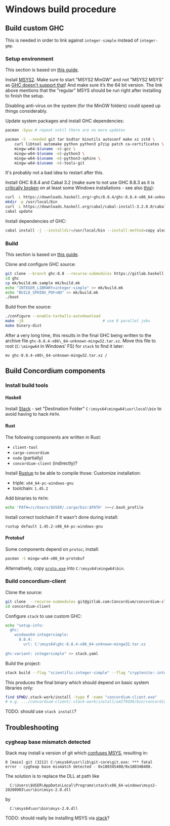 # Windows build procedure

## Build custom GHC

This is needed in order to link against `integer-simple` instead of `integer-gmp`.

### Setup environment

This section is based on [this guide](https://gitlab.haskell.org/ghc/ghc/-/wikis/building/preparation/windows).

Install [MSYS2](http://repo.msys2.org/distrib/x86_64/). Make sure to start "MSYS2 MinGW" and not "MSYS2 MSYS" as
[GHC doesn't support that](https://gitlab.haskell.org/ghc/ghc/-/wikis/building/preparation/windows)!
And make sure it’s the 64 bit version.
The link above mentions that the "regular" MSYS should be run right after installing to finish the setup.

Disabling anti-virus on the system (for the MinGW folders) could speed up things considerably.

Update system packages and install GHC dependencies:

```sh
pacman -Syuu # repeat until there are no more updates

pacman -S --needed git tar bsdtar binutils autoconf make xz zstd \
    curl libtool automake python python3 p7zip patch ca-certificates \
    mingw-w64-$(uname -m)-gcc \
    mingw-w64-$(uname -m)-python3 \
    mingw-w64-$(uname -m)-python3-sphinx \
    mingw-w64-$(uname -m)-tools-git
```

It's probably not a bad idea to restart after this.

Install GHC 8.8.4 and Cabal 3.2
(make sure to not use GHC 8.8.3 as it is [critically broken](https://gitlab.haskell.org/ghc/ghc/-/issues/17926)
on at least some Windows installations - see also [this](https://gitlab.haskell.org/ghc/ghc/-/issues/18496)):

```sh
curl -L https://downloads.haskell.org/~ghc/8.8.4/ghc-8.8.4-x86_64-unknown-mingw32.tar.xz | tar -xJ -C /mingw64 --strip-components=1 # "mingw32" is not a typo
mkdir -p /usr/local/bin
curl -L https://downloads.haskell.org/cabal/cabal-install-3.2.0.0/cabal-install-3.2.0.0-x86_64-unknown-mingw32.zip | bsdtar -xzf- -C /usr/local/bin
cabal update
```

Install dependencies of GHC:

```sh
cabal install -j --installdir=/usr/local/bin --install-method=copy alex happy hscolour
```

### Build

This section is based on [this guide](https://gitlab.haskell.org/ghc/ghc/-/wikis/building/quick-start).

Clone and configure GHC source:

```sh
git clone --branch ghc-8.8 --recurse-submodules https://gitlab.haskell.org/ghc/ghc.git
cd ghc
cp mk/build.mk.sample mk/build.mk
echo "INTEGER_LIBRARY=integer-simple" >> mk/build.mk
echo "BUILD_SPHINX_PDF=NO" >> mk/build.mk
./boot
```

Build from the source:

```sh
./configure --enable-tarballs-autodownload
make -j8                                   # use 8 parallel jobs
make binary-dist
```

After a very long time, this results in the final GHC being written to the archive file
`ghc-8.8.4-x86\_64-unknown-mingw32.tar.xz`.
Move this file to root (`C:\mingw64` in Windows' FS) for `stack` to find it later:

```
mv ghc-8.8.4-x86\_64-unknown-mingw32.tar.xz /
```

## Build Concordium components

### Install build tools

#### Haskell

Install [Stack](https://get.haskellstack.org/stable/windows-x86_64-installer.exe) - set "Destination Folder"
`C:\msys64\mingw64\usr\local\bin` to avoid having to hack `PATH`.

#### Rust

The following components are written in Rust:

- `client-tool`
- `cargo-concordium`
- `node` (partially)
- `concordium-client` (indirectly)?

Install [Rustup](https://www.rust-lang.org/tools/install) to be able to compile those:
Customize installation:
- triple: `x64_64-pc-windows-gnu`
- toolchain: `1.45.2`

Add binaries to `PATH`:

```sh
echo 'PATH=/c/Users/$USER/.cargo/bin:$PATH' >>~/.bash_profile
```

Install correct toolchain if it wasn't done during install:

```sh
rustup default 1.45.2-x86_64-pc-windows-gnu
```

#### Protobuf

Some components depend on `protoc`; install:

```sh
pacman -S mingw-w64-x86_64-protobuf
```

Alternatively, copy [`proto.exe`](https://github.com/protocolbuffers/protobuf/releases/download/v3.14.0/protoc-3.14.0-win64.zip) into `C:\msys64\mingw64\bin`.

### Build concordium-client

Clone the source:

```sh
git clone  --recurse-submodules git@gitlab.com:Concordium/concordium-client
cd concordium-client
```

Configure `stack` to use custom GHC:

```sh
echo "setup-info: 
  ghc:  
    windows64-integersimple: 
      8.8.4:  
        url: C:\msys64\ghc-8.8.4-x86_64-unknown-mingw32.tar.xz
        
ghc-variant: integersimple" >> stack.yaml
```

Build the project:

```sh
stack build --flag "scientific:integer-simple" --flag "cryptonite:-integer-gmp" --flag "integer-logarithms:-integer-gmp" --flag "hashable:-integer-gmp" --force-dirty
```

This produces the final binary which should depend on basic system libraries only:

```sh
find $PWD/.stack-work/install -type f -name "concordium-client.exe"
# e.g. .../concordium-client/.stack-work/install/a42f9d36/bin/concordium-client.exe
```

TODO: should use `stack install`?

## Troubleshooting

### cygheap base mismatch detected

Stack may install a version of git which [confuses MSYS](https://stackoverflow.com/a/60525817/883073), resulting in:

```
0 [main] git (3212) C:\msys64\usr\lib\git-core\git.exe: *** fatal error - cygheap base mismatch detected - 0x180345408/0x18034B408.
```

The solution is to replace the DLL at path like
```
  C:\Users\$USER\AppData\Local\Programs\stack\x86_64-windows\msys2-20200903\usr\bin\msys-2.0.dll
```
by
```
  C:\msys64\usr\bin\msys-2.0.dll
```

TODO: should really be installing MSYS via
[stack](https://docs.haskellstack.org/en/stable/developing_on_windows/)?
